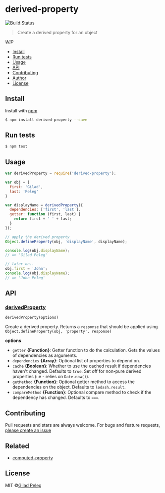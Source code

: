 # derived-property

[![Build Status](https://travis-ci.org/pgilad/derived-property.svg?branch=master)](https://travis-ci.org/pgilad/derived-property)

> Create a derived property for an object

*WIP*

* [Install](#install)
* [Run tests](#run-tests)
* [Usage](#usage)
* [API](#api)
* [Contributing](#contributing)
* [Author](#author)
* [License](#license)

## Install

Install with [npm](https://www.npmjs.com/)

```sh
$ npm install derived-property --save
```

## Run tests

```sh
$ npm test
```

## Usage

```js
var derivedProperty = require('derived-property');

var obj = {
  first: 'Gilad',
  last: 'Peleg'
}

var displayName = derivedProperty({
  dependencies: ['first', 'last'],
  getter: function (first, last) {
    return first + ' ' + last;
  }
});

// apply the derived property
Object.defineProperty(obj, 'displayName', displayName);

console.log(obj.displayName);
// => 'Gilad Peleg'

// later on..
obj.first = 'John';
console.log(obj.displayName);
// => 'John Peleg'
```

## API

### [derivedProperty](index.js#L44)

`derivedProperty(options)`

Create a derived property. Returns a `response` that should be applied using `Object.defineProperty(obj, 'property', response)`

**options**

* `getter` **{Function}**: Getter function to do the calculation. Gets the values of dependencies as arguments.
* `dependencies` **{Array}**: Optional list of properties to depend on.
* `cache` **{Boolean}**: Whether to use the cached result if dependencies haven't changed. Defaults to `true`. Set off for non-pure derived properties (i.e - relies on `Date.now()`).
* `getMethod` **{Function}**: Optional getter method to access the dependencies on the object. Defaults to `lodash.result`.
* `compareMethod` **{Function}**: Optional compare method to check if the dependency has changed. Defaults to `===`.

## Contributing

Pull requests and stars are always welcome. For bugs and feature requests, [please create an issue](https://github.com/pgilad/derived-property/issues)

## Related

- [computed-property](https://github.com/doowb/computed-property)

## License

MIT ©[Gilad Peleg](http://giladpeleg.com)
